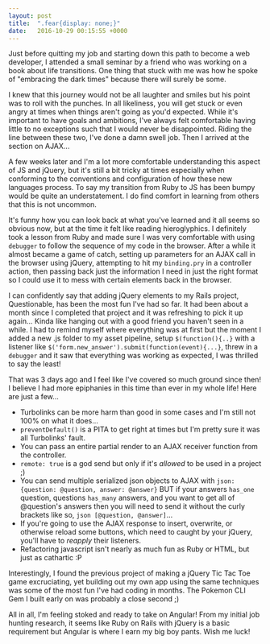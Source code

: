 ```yaml
---
layout: post
title:  ".fear{display: none;}"
date:   2016-10-29 00:15:55 +0000
---
```



Just before quitting my job and starting down this path to become a web developer, I attended a small seminar by a friend who was working on a book about life transitions. One thing that stuck with me was how he spoke of "embracing the dark times" because there will surely be some. 

I knew that this journey would not be all laughter and smiles but his point was to roll with the punches. In all likeliness, you will get stuck or even angry at times when things aren't going as you'd expected. While it's important to have goals and ambitions, I've always felt comfortable having little to no exceptions such that I would never be disappointed. Riding the line between these two, I've done a damn swell job. Then I arrived at the section on AJAX...

A few weeks later and I'm a lot more comfortable understanding this aspect of JS and jQuery, but it's still a bit tricky at times especially when conforming to the conventions and configuration of how these new languages process. To say my transition from Ruby to JS has been bumpy would be quite an understatement. I do find comfort in learning from others that this is not uncommon. 

It's funny how you can look back at what you've learned and it all seems so obvious now, but at the time it felt like reading hieroglyphics. I definitely took a lesson from Ruby and made sure I was very comfortable with using `debugger` to follow the sequence of my code in the browser. After a while it almost became a game of catch, setting up parameters for an AJAX call in the browser using jQuery, attempting to hit my `binding.pry` in a controller action, then passing back just the information I need in just the right format so I could use it to mess with certain elements back in the browser. 

I can confidently say that adding jQuery elements to my Rails project, Questionable, has been the most fun I've had so far. It had been about a month since I completed that project and it was refreshing to pick it up again... Kinda like hanging out with a good friend you haven't seen in a while. I had to remind myself where everything was at first but the moment I added a new .js folder to my asset pipeline, setup `$(function(){..}` with a listener like `$('form.new_answer').submit(function(event){...}`, threw in a `debugger` and it saw that everything was working as expected, I was thrilled to say the least! 

That was 3 days ago and I feel like I've covered so much ground since then! I believe I had more epiphanies in this time than ever in my whole life! Here are just a few...

* Turbolinks can be more harm than good in some cases and I'm still not 100% on what it does...
* `preventDefault()` is a PITA to get right at times but I'm pretty sure it was all Turbolinks' fault.
* You can pass an entire partial render to an AJAX receiver function from the controller.
* `remote: true` is a god send but only if it's *allowed* to be used in a project ;) 
* You can send multiple serialized json objects to AJAX with `json: {question: @question, answer: @answer}` BUT if your answers `has_one` question, questions `has_many` answers, and you want to get all of @question's answers then you will need to send it without the curly brackets like so, `json [@question, @answer]`... 
* If you're going to use the AJAX response to insert, overwrite, or otherwise reload some buttons, which need to caught by your jQuery, you'll  have to *reapply* their listeners.
* Refactoring javascript isn't nearly as much fun as Ruby or HTML, but just as cathartic :P

Interestingly, I found the previous project of making a jQuery Tic Tac Toe game excruciating, yet building out my own app using the same techniques was some of the most fun I've had coding in months. The Pokemon CLI Gem I built early on was probably a close second ;)

All in all, I'm feeling stoked and ready to take on Angular! From my initial job hunting research, it seems like Ruby on Rails with jQuery is a basic requirement but Angular is where I earn my big boy pants. Wish me luck!
